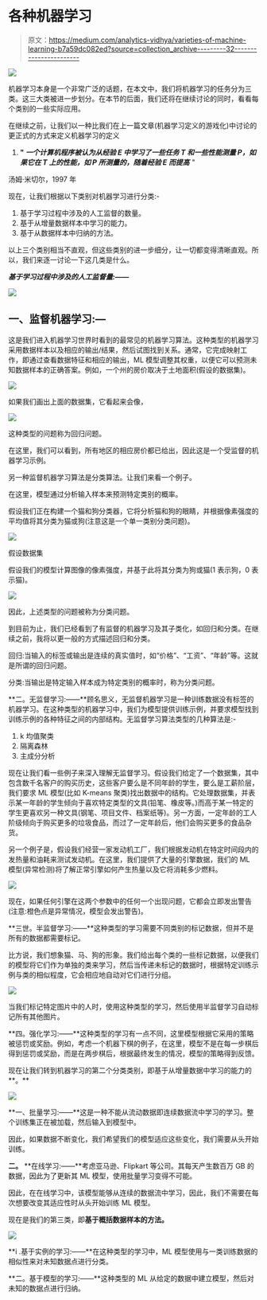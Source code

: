 # 各种机器学习

> 原文：<https://medium.com/analytics-vidhya/varieties-of-machine-learning-b7a59dc082ed?source=collection_archive---------32----------------------->

![](img/08205eef28d8dd5e8fe7f7be26a02277.png)

机器学习本身是一个非常广泛的话题，在本文中，我们将机器学习的任务分为三类。这三大类被进一步划分。在本节的后面，我们还将在继续讨论的同时，看看每个类别的一些实际应用。

在继续之前，让我们以一种比我们在上一篇文章(机器学习定义的游戏化)中讨论的更正式的方式来定义机器学习的定义

1.  **" *一个计算机程序被认为从经验 E 中学习了一些任务 T 和一些性能测量 P，如果它在 T 上的性能，如 P 所测量的，随着经验 E 而提高*** *"*

汤姆·米切尔，1997 年

现在，让我们根据以下类别对机器学习进行分类:-

1.  基于学习过程中涉及的人工监督的数量。
2.  基于从增量数据样本中学习的能力。
3.  基于从数据样本中归纳的方法。

以上三个类别相当不直观，但这些类别的进一步细分，让一切都变得清晰直观。所以，我们来逐一讨论一下这几类是什么。

***基于学习过程中涉及的人工监督量:——***

![](img/705d0f097fe467ed72147acbfe405bc8.png)

## 一、监督机器学习:—

这是我们进入机器学习世界时看到的最常见的机器学习算法。这种类型的机器学习采用数据样本以及相应的输出/结果，然后试图找到关系。通常，它完成映射工作，即通过查看数据特征和相应的输出，ML 模型调整其权重，以便它可以预测未知数据样本的正确答案。例如，一个州的房价取决于土地面积(假设的数据集)。

![](img/f7d77f2a074992a693fe7b0ad31ca5b0.png)

如果我们画出上面的数据集，它看起来会像，

![](img/05b84a82b9551c5fc03b0f8a440aa68c.png)

这种类型的问题称为回归问题。

在这里，我们可以看到，所有地区的相应房价都已给出，因此这是一个受监督的机器学习示例。

另一种监督机器学习算法是分类算法。让我们来看一个例子。

在这里，模型通过分析输入样本来预测特定类别的概率。

假设我们正在构建一个猫和狗分类器，它将分析猫和狗的眼睛，并根据像素强度的平均值将其分类为猫或狗(注意这是一个单一类别分类问题)。

![](img/2d097f73b917661ca4daa161210c8b60.png)

假设数据集

假设我们的模型计算图像的像素强度，并基于此将其分类为狗或猫(1 表示狗，0 表示猫)。

![](img/5819924464b56348345b26e0d5e6489e.png)

因此，上述类型的问题被称为分类问题。

到目前为止，我们已经看到了有监督的机器学习及其子类化，如回归和分类。在继续之前，我将以更一般的方式描述回归和分类。

回归:当输入的标签或输出是连续的真实值时，如“价格”、“工资”、“年龄”等。这就是所谓的回归问题。

分类:当输出是特定输入样本成为特定类别的概率时，称为分类问题。

**二。无监督学习:——**顾名思义，无监督机器学习是一种训练数据没有标签的机器学习。在这种类型的机器学习中，我们为模型提供训练示例，并要求模型找到训练示例的各种特征之间的内部结构。无监督学习算法类型的几种算法是:-

1.  k 均值聚类
2.  隔离森林
3.  主成分分析

现在让我们看一些例子来深入理解无监督学习。假设我们给定了一个数据集，其中包含数千名客户的购买历史，这些客户要么是不同年龄的学生，要么是工薪阶层，我们要求 ML 模型(比如 K-means 聚类)找出数据中的结构。它处理数据集，并表示某一年龄的学生倾向于喜欢特定类型的文具(铅笔、橡皮等。)而高于某一特定的学生更喜欢另一种文具(钢笔、项目文件、档案纸等)。另一方面，一定年龄的工人阶级倾向于购买更多的垃圾食品，而过了一定年龄后，他们会购买更多的食品杂货。

另一个例子是，假设我们经营一家发动机工厂，我们根据发动机在特定时间段内的发热量和油耗来测试发动机。在这里，我们提供了大量的引擎数据，我们的 ML 模型(异常检测)将了解正常引擎如何产生热量以及它将消耗多少燃料。

![](img/17b3ba096e1c820899e37d903d72b962.png)

现在，如果任何引擎在这两个参数中的任何一个出现问题，它都会立即发出警告(注意:橙色点是异常情况，模型会发出警告)。

**三世。半监督学习:——**这种类型的学习需要不同类别的标记数据，但并不是所有的数据都需要标记。

比方说，我们想象猫、马、狗的形象。我们给出每个类的一些标记数据，以便我们的模型将它们作为单独的类来学习，然后当传递未标记的数据时，根据特定训练示例与类的相似程度，它会相应地自动对它们进行分组。

![](img/b77dc857495f9187a153fe4a55642f97.png)

当我们标记特定图片中的人时，使用这种类型的学习，然后使用半监督学习自动标记所有其他图片。

**四。强化学习:——**这种类型的学习有一点不同，这里模型根据它采用的策略被惩罚或奖励。例如，考虑一个机器下棋的例子，在这里，模型不是在每一步棋后得到惩罚或奖励，而是在两步棋后，根据最终发生的情况，模型的策略得到反馈。

现在让我们转到机器学习的第二个分类类别，即基于从增量数据中学习的能力的**。**

![](img/04faa6c2635c666ef0534a2c79e1db58.png)

**一、批量学习:——**这是一种不能从流动数据即连续数据流中学习的学习。整个训练集正在被加载，然后输入到模型中。

因此，如果数据不断变化，我们希望我们的模型适应这些变化，我们需要从头开始训练。

**二。** **在线学习:——**考虑亚马逊、Flipkart 等公司。其每天产生数百万 GB 的数据，因此为了更新其 ML 模型，使用批量学习变得不可能。

因此，在在线学习中，该模型能够从连续的数据流中学习，因此，我们不需要在每次想要改变其适应性时从头开始训练 ML 模型。

现在是我们的第三类，即**基于概括数据样本的方法。**

![](img/4ca636cbac01f11433435e33f162fa53.png)

**i .基于实例的学习:——**在这种类型的学习中，ML 模型使用与一类训练数据的相似性来对未知数据点进行分类。

**二。基于模型的学习:——**这种类型的 ML 从给定的数据中建立模型，然后对未知的数据点进行归纳。